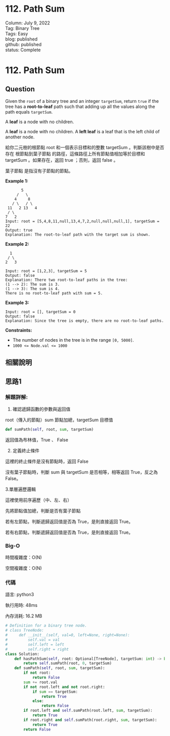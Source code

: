 # 112. Path Sum

Column: July 9, 2022  
Tag: Binary Tree  
Tags: Easy  
blog: published  
github: published  
status: Complete  

# **112. Path Sum**

## Question

Given the `root` of a binary tree and an integer `targetSum`, return `true` if the tree has a **root-to-leaf** path such that adding up all the values along the path equals `targetSum`.

A **leaf** is a node with no children.

A **leaf** is a node with no children. A **left leaf** is a leaf that is the left child of another node.

給你二元樹的根節點 root 和一個表示目標和的整數 targetSum 。判斷該樹中是否存在 根節點到葉子節點 的路徑，這條路徑上所有節點值相加等於目標和 targetSum 。如果存在，返回 true ；否則，返回 false 。

葉子節點 是指沒有子節點的節點。

**Example 1:**

```
       5
     /   \
    4     8
   / \   / \
 11   2 13   4
 / \
7   2
Input: root = [5,4,8,11,null,13,4,7,2,null,null,null,1], targetSum = 22
Output: true
Explanation: The root-to-leaf path with the target sum is shown.
```

**Example 2:**

```
  1
 / \
2   3

Input: root = [1,2,3], targetSum = 5
Output: false
Explanation: There two root-to-leaf paths in the tree:
(1 --> 2): The sum is 3.
(1 --> 3): The sum is 4.
There is no root-to-leaf path with sum = 5.
```

**Example 3:**

```
Input: root = [], targetSum = 0
Output: false
Explanation: Since the tree is empty, there are no root-to-leaf paths.
```

**Constraints:**

- The number of nodes in the tree is in the range `[0, 5000]`.
- `1000 <= Node.val <= 1000`

## 相關說明

## 思路1

### 解題詳解:

1. 確認遞歸函數的參數與返回值

root（傳入的節點）sum 節點加總，targetSum 目標值

```python
def sumPath(self, root, sum, targetSum)
```

返回值為布林值，True 、 False

2. 定義終止條件

這裡的終止條件是沒有節點時，返回 False

沒有葉子節點時，判斷 sum 與 targetSum 是否相等，相等返回 True，反之為 False。

3.單層遍歷邏輯

這裡使用前序遍歷（中、左、右）

先將節點值加總，判斷是否有葉子節點

若有左節點，判斷遞歸返回值是否為 True，是則直接返回 True。

若有右節點，判斷遞歸返回值是否為 True，是則直接返回 True。

### Big-O

時間複雜度：O(N)

空間複雜度：O(N)

### 代碼

語言: python3

執行用時: 48ms 

內存消耗: 16.2 MB

```python
# Definition for a binary tree node.
# class TreeNode:
#     def __init__(self, val=0, left=None, right=None):
#         self.val = val
#         self.left = left
#         self.right = right
class Solution:
    def hasPathSum(self, root: Optional[TreeNode], targetSum: int) -> bool:
        return self.sumPath(root, 0, targetSum)
    def sumPath(self, root, sum, targetSum):
        if not root:
            return False
        sum += root.val
        if not root.left and not root.right:
            if sum == targetSum:
                return True
            else:
                return False
        if root.left and self.sumPath(root.left, sum, targetSum):
            return True
        if root.right and self.sumPath(root.right, sum, targetSum):
            return True
        return False
```
